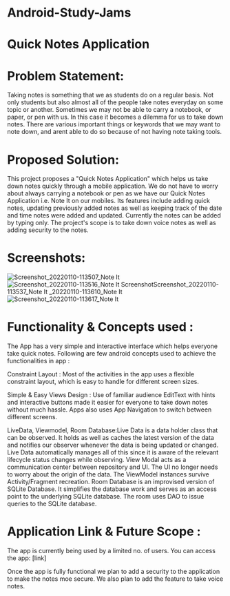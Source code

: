 # Android-Study-Jams

# Quick Notes Application

# Problem Statement:

Taking notes is something that we as students do on a regular basis. 
Not only students but also almost all of the people take notes everyday on some topic or another.
Sometimes we may not be able to carry a notebook, or paper, or pen with us.
In this case it becomes a dilemma for us to take down notes. There are various important things or keywords that we may want to note down,
and arent able to do so because of not having note taking tools.

# Proposed Solution:

This project proposes a "Quick Notes Application" which helps us take down notes quickly through a mobile application.
We do not have to worry about always carrying a notebook or pen as we have our Quick Notes Application i.e. Note It on our mobiles.
Its features include adding quick notes, updating previously added notes as well as keeping track of the date and time notes were added and updated.
Currently the notes can be added by typing only. The project's scope is to take down voice notes as well as adding security to the notes.

# Screenshots:
![Screenshot_20220110-113507_Note It](https://user-images.githubusercontent.com/89247835/148724543-6dde9427-94af-457d-90e1-6909d1e54aa7.jpg)
![![Screenshot_20220110-113516_Note It](https://user-images.githubusercontent.com/89247835/148724574-79191c1a-f217-4ad5-8c43-14137798d020.jpg)
Screenshot![Screenshot_20220110-113537_Note It](https://user-images.githubusercontent.com/89247835/148724577-6ef8d81b-52b7-4763-88c9-981bdafb2b48.jpg)
_20220110-113610_Note It](https://user-images.githubusercontent.com/89247835/148724548-3518deea-312f-4e73-bbb0-e095a9fe8cee.jpg)
![Screenshot_20220110-113617_Note It](https://user-images.githubusercontent.com/89247835/148724583-7d67526d-25e7-4e4b-a7ca-8beb13faee63.jpg)


# Functionality & Concepts used :

The App has a very simple and interactive interface which helps everyone take quick notes. 
Following are few android concepts used to achieve the functionalities in app :

Constraint Layout : Most of the activities in the app uses a flexible constraint layout, which is easy to handle for different screen sizes.

Simple & Easy Views Design : Use of familiar audience EditText with hints and interactive buttons made it easier for everyone to take down notes without much hassle. Apps also uses App Navigation to switch between different screens.

LiveData, Viewmodel, Room Database:Live Data is a data holder class that can be observed. It holds as well as caches the latest version of the data and notifies our observer whenever the data is being updated or changed. Live Data automatically manages all of this since it is aware of the relevant lifecycle status changes while observing.
View Modal acts as a communication center between repository and UI. The UI no longer needs to worry about the origin of the data. The ViewModel instances survive Activity/Fragment recreation.
Room Database is an improvised version of SQLite Database. It simplifies the database work and serves as an access point to the underlying SQLite database. The room uses DAO to issue queries to the SQLite database.

# Application Link & Future Scope :

The app is currently being used by a limited no. of users. You can access the app: [link]

Once the app is fully functional we plan to add a security to the application to make the notes moe secure.
We also plan to add the feature to take voice notes.
